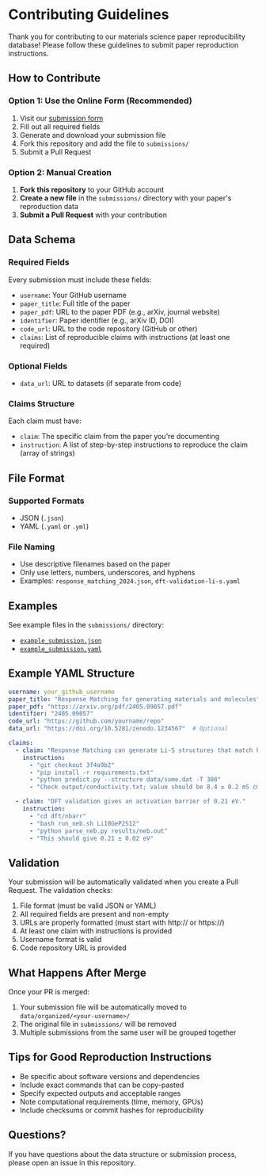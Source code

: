 # Contributing Guidelines

Thank you for contributing to our materials science paper reproducibility database! Please follow these guidelines to submit paper reproduction instructions.

## How to Contribute

### Option 1: Use the Online Form (Recommended)

1. Visit our [submission form](https://YOUR_USERNAME.github.io/mat-data/)
2. Fill out all required fields
3. Generate and download your submission file
4. Fork this repository and add the file to `submissions/`
5. Submit a Pull Request

### Option 2: Manual Creation

1. **Fork this repository** to your GitHub account
2. **Create a new file** in the `submissions/` directory with your paper's reproduction data
3. **Submit a Pull Request** with your contribution

## Data Schema

### Required Fields

Every submission must include these fields:

- `username`: Your GitHub username
- `paper_title`: Full title of the paper
- `paper_pdf`: URL to the paper PDF (e.g., arXiv, journal website)
- `identifier`: Paper identifier (e.g., arXiv ID, DOI)
- `code_url`: URL to the code repository (GitHub or other)
- `claims`: List of reproducible claims with instructions (at least one required)

### Optional Fields

- `data_url`: URL to datasets (if separate from code)

### Claims Structure

Each claim must have:
- `claim`: The specific claim from the paper you're documenting
- `instruction`: A list of step-by-step instructions to reproduce the claim (array of strings)

## File Format

### Supported Formats

- JSON (`.json`)
- YAML (`.yaml` or `.yml`)

### File Naming

- Use descriptive filenames based on the paper
- Only use letters, numbers, underscores, and hyphens
- Examples: `response_matching_2024.json`, `dft-validation-li-s.yaml`

## Examples

See example files in the `submissions/` directory:
- [`example_submission.json`](submissions/example_submission.json)
- [`example_submission.yaml`](submissions/example_submission.yaml)

## Example YAML Structure

```yaml
username: your_github_username
paper_title: "Response Matching for generating materials and molecules"
paper_pdf: "https://arxiv.org/pdf/2405.09057.pdf"
identifier: "2405.09057"
code_url: "https://github.com/yourname/repo"
data_url: "https://doi.org/10.5281/zenodo.1234567"  # Optional

claims:
  - claim: "Response Matching can generate Li-S structures that match known structures..."
    instruction:
      - "git checkout 3f4a9b2"
      - "pip install -r requirements.txt"
      - "python predict.py --structure data/some.dat -T 300"
      - "Check output/conductivity.txt; value should be 8.4 ± 0.2 mS cm⁻¹"

  - claim: "DFT validation gives an activation barrier of 0.21 eV."
    instruction:
      - "cd dft/nbarr"
      - "bash run_neb.sh Li10GeP2S12"
      - "python parse_neb.py results/neb.out"
      - "This should give 0.21 ± 0.02 eV"
```

## Validation

Your submission will be automatically validated when you create a Pull Request. The validation checks:

1. File format (must be valid JSON or YAML)
2. All required fields are present and non-empty
3. URLs are properly formatted (must start with http:// or https://)
4. At least one claim with instructions is provided
5. Username format is valid
6. Code repository URL is provided

## What Happens After Merge

Once your PR is merged:
1. Your submission file will be automatically moved to `data/organized/<your-username>/`
2. The original file in `submissions/` will be removed
3. Multiple submissions from the same user will be grouped together

## Tips for Good Reproduction Instructions

- Be specific about software versions and dependencies
- Include exact commands that can be copy-pasted
- Specify expected outputs and acceptable ranges
- Note computational requirements (time, memory, GPUs)
- Include checksums or commit hashes for reproducibility

## Questions?

If you have questions about the data structure or submission process, please open an issue in this repository.